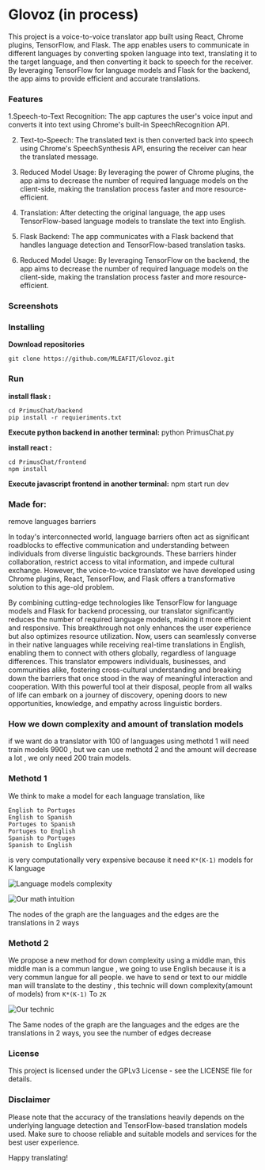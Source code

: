 # Glovoz (in process)

This project is a voice-to-voice translator app built using React, Chrome plugins, TensorFlow, and Flask. The app enables users to communicate in different languages by converting spoken language into text, translating it to the target language, and then converting it back to speech for the receiver. By leveraging TensorFlow for language models and Flask for the backend, the app aims to provide efficient and accurate translations.

### Features

1.Speech-to-Text Recognition: The app captures the user's voice input and converts it into text using Chrome's built-in SpeechRecognition API.

2. Text-to-Speech: The translated text is then converted back into speech using Chrome's SpeechSynthesis API, ensuring the receiver can hear the translated message.

3. Reduced Model Usage: By leveraging the power of Chrome plugins, the app aims to decrease the number of required language models on the client-side, making the translation process faster and more resource-efficient. 

4. Translation: After detecting the original language, the app uses TensorFlow-based language models to translate the text into English.

5. Flask Backend: The app communicates with a Flask backend that handles language detection and TensorFlow-based translation tasks.

6. Reduced Model Usage: By leveraging TensorFlow on the backend, the app aims to decrease the number of required language models on the client-side, making the translation process faster and more resource-efficient.

### Screenshots

### Installing
**Download repositories**

    git clone https://github.com/MLEAFIT/Glovoz.git

### Run 

**install flask :**

    cd PrimusChat/backend
    pip install -r requieriments.txt

**Execute python backend in another terminal:**
    python PrimusChat.py

**install react :**

    cd PrimusChat/frontend
    npm install

**Execute javascript frontend in another terminal:**
    npm start run dev



### Made for:
remove languages barriers

In today's interconnected world, language barriers often act as significant roadblocks to effective communication and understanding between individuals from diverse linguistic backgrounds. These barriers hinder collaboration, restrict access to vital information, and impede cultural exchange. However, the voice-to-voice translator we have developed using Chrome plugins, React, TensorFlow, and Flask offers a transformative solution to this age-old problem.

By combining cutting-edge technologies like TensorFlow for language models and Flask for backend processing, our translator significantly reduces the number of required language models, making it more efficient and responsive. This breakthrough not only enhances the user experience but also optimizes resource utilization. Now, users can seamlessly converse in their native languages while receiving real-time translations in English, enabling them to connect with others globally, regardless of language differences. This translator empowers individuals, businesses, and communities alike, fostering cross-cultural understanding and breaking down the barriers that once stood in the way of meaningful interaction and cooperation. With this powerful tool at their disposal, people from all walks of life can embark on a journey of discovery, opening doors to new opportunities, knowledge, and empathy across linguistic borders.

### How we down complexity and amount of translation models 

if we want do a translator with 100 of languages using methotd 1 will need train models 9900 , but we can use methotd 2 and the amount will decrease a lot , we only need 200 train models.

### Methotd 1

We think to make a model for each language translation, like 

    English to Portuges
    English to Spanish 
    Portuges to Spanish
    Portuges to English
    Spanish to Portuges
    Spanish to English

is very computationally very expensive because it need ```K*(K-1)``` models for K language

![Language models complexity](https://raw.githubusercontent.com/Semillero-Inteligencia-Artificial-EAFIT/PrimusChat/main/doc/images/1.png)

![Our math intuition](https://raw.githubusercontent.com/Semillero-Inteligencia-Artificial-EAFIT/PrimusChat/main/doc/images/2.png)

The nodes of the graph are the languages and the edges are the translations in 2 ways

### Methotd 2

We propose a new method for down complexity using a middle man, this middle man is a commun langue , we going to use English because it is a very commun langue for all people. we have to send or text to our middle man will translate to the destiny , this technic will down complexity(amount of models) from ```K*(K-1)``` To ```2K```

![Our technic](https://raw.githubusercontent.com/Semillero-Inteligencia-Artificial-EAFIT/PrimusChat/main/doc/images/3.png)

The Same nodes of the graph are the languages and the edges are the translations in 2 ways, you see the number of edges decrease


### License

This project is licensed under the GPLv3 License - see the LICENSE file for details.

### Disclaimer

Please note that the accuracy of the translations heavily depends on the underlying language detection and TensorFlow-based translation models used. Make sure to choose reliable and suitable models and services for the best user experience.

Happy translating!
